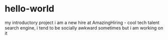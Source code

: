# hello-world
my introductory project
i am a new hire at AmazingHiring - cool tech talent search engine, i tend to be socially awkward sometimes but i am working on it
